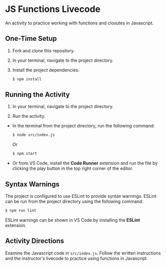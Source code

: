 # JS Functions Livecode

An activity to practice working with functions and closutes in Javascript.

## One-Time Setup

1. Fork and clone this repository.

2. In your terminal, navigate to the project directory.

3. Install the project dependencies.

   ```bash
   $ npm install
   ```

## Running the Activity

1. In your terminal, navigate to the project directory.

2. Run the activity.

  - In the terminal from the project directory, run the following command:

    ```bash
    $ node src/index.js
    ```

    Or

    ```bash
    $ npm start
    ```

  - Or from VS Code, install the **Code Runner** extension and run the file by clicking the play button in the top right corner of the editor.

## Syntax Warnings

The project is configured to use ESLint to provide syntax warnings. ESLint can be run from the project directory using the following command:

```bash
$ npm run lint
```

ESLint warnings can be shown in VS Code by installing the **ESLint** extension.

## Activity Directions

Examine the Javascript code in `src/index.js`. Follow the written instructions and the instructor's livecode to practice using functions in Javascript.